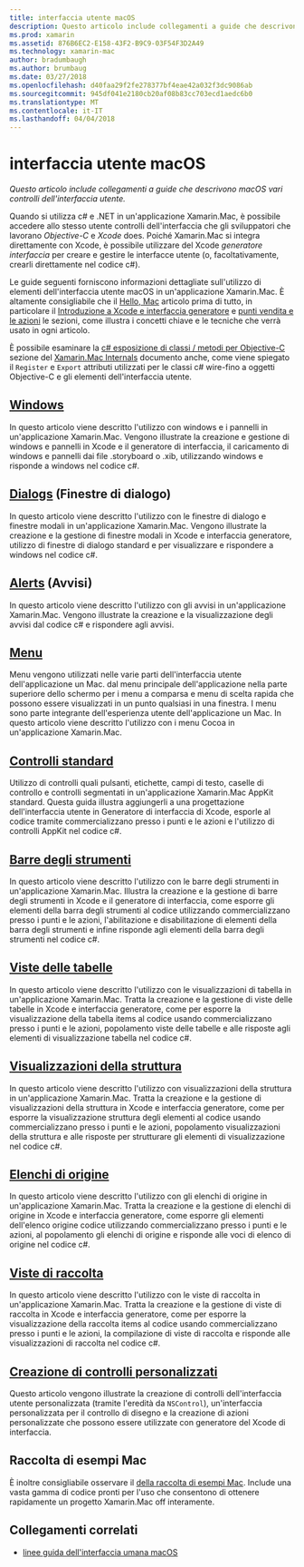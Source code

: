 ```yaml
---
title: interfaccia utente macOS
description: Questo articolo include collegamenti a guide che descrivono macOS vari controlli dell'interfaccia utente.
ms.prod: xamarin
ms.assetid: 876B6EC2-E158-43F2-B9C9-03F54F3D2A49
ms.technology: xamarin-mac
author: bradumbaugh
ms.author: brumbaug
ms.date: 03/27/2018
ms.openlocfilehash: d40faa29f2fe278377bf4eae42a032f3dc9086ab
ms.sourcegitcommit: 945df041e2180cb20af08b83cc703ecd1aedc6b0
ms.translationtype: MT
ms.contentlocale: it-IT
ms.lasthandoff: 04/04/2018
---
```

# <a name="macos-user-interface"></a>interfaccia utente macOS

_Questo articolo include collegamenti a guide che descrivono macOS vari controlli dell'interfaccia utente._

Quando si utilizza c# e .NET in un'applicazione Xamarin.Mac, è possibile accedere allo stesso utente controlli dell'interfaccia che gli sviluppatori che lavorano *Objective-C* e *Xcode* does. Poiché Xamarin.Mac si integra direttamente con Xcode, è possibile utilizzare del Xcode _generatore interfaccia_ per creare e gestire le interfacce utente (o, facoltativamente, crearli direttamente nel codice c#).

Le guide seguenti forniscono informazioni dettagliate sull'utilizzo di elementi dell'interfaccia utente macOS in un'applicazione Xamarin.Mac. È altamente consigliabile che il [Hello, Mac](~/mac/get-started/hello-mac.md) articolo prima di tutto, in particolare il [Introduzione a Xcode e interfaccia generatore](~/mac/get-started/hello-mac.md#Introduction_to_Xcode_and_Interface_Builder) e [punti vendita e le azioni](~/mac/get-started/hello-mac.md#Outlets_and_Actions) le sezioni, come illustra i concetti chiave e le tecniche che verrà usato in ogni articolo.

È possibile esaminare la [c# esposizione di classi / metodi per Objective-C](~/mac/internals/how-it-works.md#exposing-c-classes--methods-to-objective-c) sezione del [Xamarin.Mac Internals](~/mac/internals/how-it-works.md) documento anche, come viene spiegato il `Register` e `Export` attributi utilizzati per le classi c# wire-fino a oggetti Objective-C e gli elementi dell'interfaccia utente.

## <a name="windowsmacuser-interfacewindowmd"></a>[Windows](~/mac/user-interface/window.md)

In questo articolo viene descritto l'utilizzo con windows e i pannelli in un'applicazione Xamarin.Mac. Vengono illustrate la creazione e gestione di windows e pannelli in Xcode e il generatore di interfaccia, il caricamento di windows e pannelli dai file .storyboard o .xib, utilizzando windows e risponde a windows nel codice c#.

## <a name="dialogsmacuser-interfacedialogmd"></a>[Dialogs](~/mac/user-interface/dialog.md) (Finestre di dialogo)

In questo articolo viene descritto l'utilizzo con le finestre di dialogo e finestre modali in un'applicazione Xamarin.Mac. Vengono illustrate la creazione e la gestione di finestre modali in Xcode e interfaccia generatore, utilizzo di finestre di dialogo standard e per visualizzare e rispondere a windows nel codice c#.

## <a name="alertsmacuser-interfacealertmd"></a>[Alerts](~/mac/user-interface/alert.md) (Avvisi)

In questo articolo viene descritto l'utilizzo con gli avvisi in un'applicazione Xamarin.Mac. Vengono illustrate la creazione e la visualizzazione degli avvisi dal codice c# e rispondere agli avvisi.

## <a name="menusmacuser-interfacemenumd"></a>[Menu](~/mac/user-interface/menu.md)

Menu vengono utilizzati nelle varie parti dell'interfaccia utente dell'applicazione un Mac. dal menu principale dell'applicazione nella parte superiore dello schermo per i menu a comparsa e menu di scelta rapida che possono essere visualizzati in un punto qualsiasi in una finestra. I menu sono parte integrante dell'esperienza utente dell'applicazione un Mac. In questo articolo viene descritto l'utilizzo con i menu Cocoa in un'applicazione Xamarin.Mac.

## <a name="standard-controlsmacuser-interfacestandard-controlsmd"></a>[Controlli standard](~/mac/user-interface/standard-controls.md)

Utilizzo di controlli quali pulsanti, etichette, campi di testo, caselle di controllo e controlli segmentati in un'applicazione Xamarin.Mac AppKit standard. Questa guida illustra aggiungerli a una progettazione dell'interfaccia utente in Generatore di interfaccia di Xcode, esporle al codice tramite commercializzano presso i punti e le azioni e l'utilizzo di controlli AppKit nel codice c#.

## <a name="toolbarsmacuser-interfacetoolbarmd"></a>[Barre degli strumenti](~/mac/user-interface/toolbar.md)

In questo articolo viene descritto l'utilizzo con le barre degli strumenti in un'applicazione Xamarin.Mac. Illustra la creazione e la gestione di barre degli strumenti in Xcode e il generatore di interfaccia, come esporre gli elementi della barra degli strumenti al codice utilizzando commercializzano presso i punti e le azioni, l'abilitazione e disabilitazione di elementi della barra degli strumenti e infine risponde agli elementi della barra degli strumenti nel codice c#.

## <a name="table-viewsmacuser-interfacetable-viewmd"></a>[Viste delle tabelle](~/mac/user-interface/table-view.md)

In questo articolo viene descritto l'utilizzo con le visualizzazioni di tabella in un'applicazione Xamarin.Mac. Tratta la creazione e la gestione di viste delle tabelle in Xcode e interfaccia generatore, come per esporre la visualizzazione della tabella items al codice usando commercializzano presso i punti e le azioni, popolamento viste delle tabelle e alle risposte agli elementi di visualizzazione tabella nel codice c#.

## <a name="outline-viewsmacuser-interfaceoutline-viewmd"></a>[Visualizzazioni della struttura](~/mac/user-interface/outline-view.md)

In questo articolo viene descritto l'utilizzo con visualizzazioni della struttura in un'applicazione Xamarin.Mac. Tratta la creazione e la gestione di visualizzazioni della struttura in Xcode e interfaccia generatore, come per esporre la visualizzazione struttura degli elementi al codice usando commercializzano presso i punti e le azioni, popolamento visualizzazioni della struttura e alle risposte per strutturare gli elementi di visualizzazione nel codice c#.

## <a name="source-listsmacuser-interfacesource-listmd"></a>[Elenchi di origine](~/mac/user-interface/source-list.md)

In questo articolo viene descritto l'utilizzo con gli elenchi di origine in un'applicazione Xamarin.Mac. Tratta la creazione e la gestione di elenchi di origine in Xcode e interfaccia generatore, come esporre gli elementi dell'elenco origine codice utilizzando commercializzano presso i punti e le azioni, al popolamento gli elenchi di origine e risponde alle voci di elenco di origine nel codice c#.

## <a name="collection-viewsmacuser-interfacecollection-viewmd"></a>[Viste di raccolta](~/mac/user-interface/collection-view.md)

In questo articolo viene descritto l'utilizzo con le viste di raccolta in un'applicazione Xamarin.Mac. Tratta la creazione e la gestione di viste di raccolta in Xcode e interfaccia generatore, come per esporre la visualizzazione della raccolta items al codice usando commercializzano presso i punti e le azioni, la compilazione di viste di raccolta e risponde alle visualizzazioni di raccolta nel codice c#.

## <a name="creating-custom-controlsmacuser-interfacecustom-controlsmd"></a>[Creazione di controlli personalizzati](~/mac/user-interface/custom-controls.md)

Questo articolo vengono illustrate la creazione di controlli dell'interfaccia utente personalizzata (tramite l'eredità da `NSControl`), un'interfaccia personalizzata per il controllo di disegno e la creazione di azioni personalizzate che possono essere utilizzate con generatore del Xcode di interfaccia.

## <a name="mac-samples-gallery"></a>Raccolta di esempi Mac

È inoltre consigliabile osservare il [della raccolta di esempi Mac](https://developer.xamarin.com/samples/mac/all/). Include una vasta gamma di codice pronti per l'uso che consentono di ottenere rapidamente un progetto Xamarin.Mac off interamente.

## <a name="related-links"></a>Collegamenti correlati

- [linee guida dell'interfaccia umana macOS](https://developer.apple.com/macos/human-interface-guidelines/overview/themes/)
